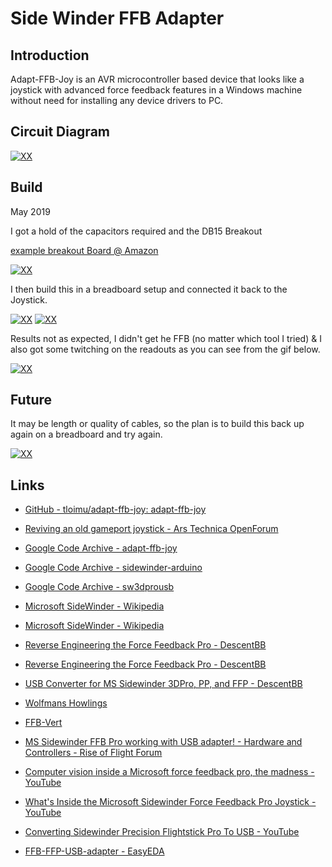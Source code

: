 # Side Winder FFB Adapter

## Introduction

Adapt-FFB-Joy is an AVR microcontroller based device that looks like a joystick with advanced force feedback features in a Windows machine without need for installing any device drivers to PC.

## Circuit Diagram

[![][circuit]][circuit] 

## Build

May 2019

I got a hold of the capacitors required and the DB15 Breakout

[example breakout Board @ Amazon](https://amzn.eu/d/2lSi5U0) 

[![][DB15]][DB15]

I then build this in a breadboard setup and connected it back to the Joystick.

[![][setup]][setup] 
[![][board]][board]



Results not as expected, I didn't get he FFB (no matter which tool I tried) &  I also got some twitching on the readouts as you can see from the gif below.

[![][twitch]][twitch] 


## Future

It may be length or quality of cables, so the plan is to build this back up again on a breadboard and try again.

[![][DB15v2]][DB15v2]

## Links

* [GitHub - tloimu/adapt-ffb-joy: adapt-ffb-joy](https://github.com/tloimu/adapt-ffb-joy)	

* [Reviving an old gameport joystick - Ars Technica OpenForum](https://arstechnica.com/civis/viewtopic.php?f=53&t=1307787)																

* [Google Code Archive - adapt-ffb-joy](https://code.google.com/archive/p/adapt-ffb-joy/)	
* [Google Code Archive - sidewinder-arduino](https://code.google.com/archive/p/sidewinder-arduino/)	
* [Google Code Archive - sw3dprousb](https://code.google.com/archive/p/sw3dprousb)	

* [Microsoft SideWinder - Wikipedia](https://en.m.wikipedia.org/wiki/Microsoft_SideWinder)	
* [Microsoft SideWinder - Wikipedia](https://en.m.wikipedia.org/wiki/Microsoft_SideWinder#Force_Feedback_Pro)	

* [Reverse Engineering the Force Feedback Pro - DescentBB](https://descentbb.net/viewtopic.php?f=8&t=19061&sid=29e01b6d793a0064676c2eac7d3a78b3)	
* [Reverse Engineering the Force Feedback Pro - DescentBB](https://www.descentbb.net/viewtopic.php?f=8&t=19061#p295208)	
* [USB Converter for MS Sidewinder 3DPro, PP, and FFP - DescentBB](https://www.descentbb.net/viewtopic.php?t=15526)	

* [Wolfmans Howlings](http://blog.wolfman.com/articles/2009/10/24/converting-a-sidewinder-3d-pro-joystick-to-usb)	

* [FFB-Vert](http://www.iowajohnsons.com/FFBVert/FFBVert.html)	

* [MS Sidewinder FFB Pro working with USB adapter! - Hardware and Controllers - Rise of Flight Forum](https://riseofflight.com/forum/topic/45292-ms-sidewinder-ffb-pro-working-usb-adapter/)	

* [Computer vision inside a Microsoft force feedback pro, the madness - YouTube](https://www.youtube.com/watch?v=IvXyDwlAN8k)	
* [What&#39;s Inside the Microsoft Sidewinder Force Feedback Pro Joystick - YouTube](https://www.youtube.com/watch?v=wVMvXAtynp0)	
* [Converting Sidewinder Precision Flightstick Pro To USB - YouTube](https://www.youtube.com/watch?v=Or2Szf32lL4)	

* [FFB-FFP-USB-adapter - EasyEDA](https://easyeda.com/feather/FFB_FFP_USB_adapter-iHBvN5nhz)	

[circuit]: images/adaptffbjoy-circuit.png "XX"
[board]: images/sidewinderFFBBoard.jpg "XX"
[setup]: images/sidewinderFFBSetup.jpg "XX"
[twitch]: images/sidewinderFFBTwitch.gif "XX"
[DB15]: images/DB15BreakoutAdapter.jpg "XX"
[DB15v2]: images/DB15Breakout2.png "XX"